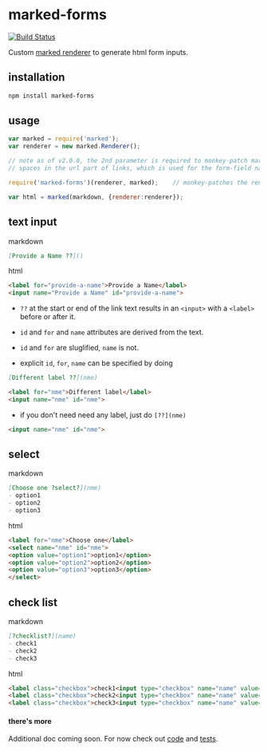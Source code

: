 # marked-forms
[![Build Status](https://travis-ci.org/jldec/marked-forms.svg?branch=master)](https://travis-ci.org/jldec/marked-forms)

Custom [marked renderer](https://marked.js.org/#/USING_PRO.md#renderer) to generate html form inputs.

## installation

```sh
npm install marked-forms
```

## usage

```javascript
var marked = require('marked');
var renderer = new marked.Renderer();

// note as of v2.0.0, the 2nd parameter is required to monkey-patch marked to support
// spaces in the url part of links, which is used for the form-field name attribute.

require('marked-forms')(renderer, marked);    // monkey-patches the renderer

var html = marked(markdown, {renderer:renderer});
```

## **text** input

markdown

```md
[Provide a Name ??]()
```

html

```html
<label for="provide-a-name">Provide a Name</label>
<input name="Provide a Name" id="provide-a-name">
```

- `??` at the start or end of the link text results in an `<input>` with a `<label>` before or after it.

- `id` and `for` and `name` attributes are derived from the text.

- `id` and `for` are sluglified, `name` is not.

- explicit `id`, `for`, `name` can be specified by doing

```md
[Different label ??](nme)
```

```html
<label for="nme">Different label</label>
<input name="nme" id="nme">
```

- if you don't need need any label, just do `[??](nme)`

```html
<input name="nme" id="nme">
```


## **select**

markdown

```md
[Choose one ?select?](nme)
- option1
- option2
- option3
```

html

```html
<label for="nme">Choose one</label>
<select name="nme" id="nme">
<option value="option1">option1</option>
<option value="option2">option2</option>
<option value="option3">option3</option>
</select>
```

## **check list**

markdown

```md
[?checklist?](name)
- check1
- check2
- check3
```

html

```html
<label class="checkbox">check1<input type="checkbox" name="name" value="check1"></label>
<label class="checkbox">check2<input type="checkbox" name="name" value="check2"></label>
<label class="checkbox">check3<input type="checkbox" name="name" value="check3"></label>
```

#### there's more
Additional doc coming soon. For now check out [code](marked-forms.js) and [tests](test/test-marked-forms.js).

